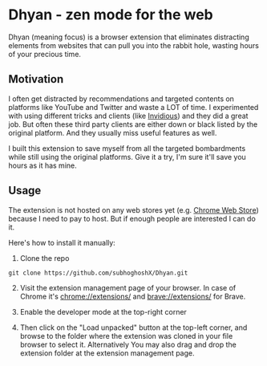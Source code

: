 # Dhyan - zen mode for the web
Dhyan (meaning focus) is a browser extension that eliminates distracting elements
from websites that can pull you into the rabbit hole, wasting hours of your precious
time.

## Motivation
I often get distracted by recommendations and targeted contents on platforms like
YouTube and Twitter and waste a LOT of time. I experimented with using different
tricks and clients (like [Invidious](https://invidious.io/)) and they did a great
job. But often these third party clients are either down or black listed by the
original platform. And they usually miss useful features as well.

I built this extension to save myself from all the targeted bombardments while
still using the original platforms. Give it a try, I'm sure it'll save you hours
as it has mine.

## Usage
The extension is not hosted on any web stores yet (e.g. [Chrome Web Store](https://chromewebstore.google.com/))
because I need to pay to host. But if enough people are interested I can do it.

Here's how to install it manually:

1. Clone the repo
```
git clone https://github.com/subhoghoshX/Dhyan.git
```

2. Visit the extension management page of your browser. In case of Chrome it's
[chrome://extensions/](chrome://extensions/) and [brave://extensions/](brave://extensions/)
for Brave.

3. Enable the developer mode at the top-right corner

4. Then click on the "Load unpacked" button at the top-left corner, and browse
to the folder where the extension was cloned in your file browser to select it.
Alternatively You may also drag and drop the extension folder at the extension
management page.
